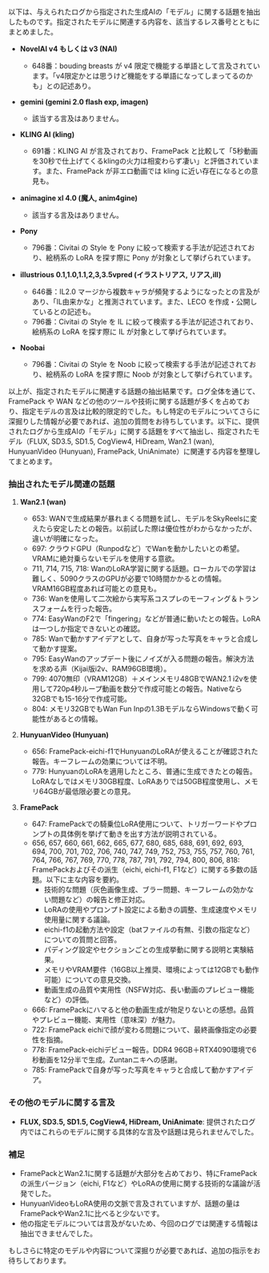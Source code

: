以下は、与えられたログから指定された生成AIの「モデル」に関する話題を抽出したものです。指定されたモデルに関連する内容を、該当するレス番号とともにまとめました。

- **NovelAI v4 もしくは v3 (NAI)**  
  - 648番：bouding breasts が v4 限定で機能する単語として言及されています。「v4限定かとは思うけど機能をする単語になってしまってるのかも」との記述あり。

- **gemini (gemini 2.0 flash exp, imagen)**  
  - 該当する言及はありません。

- **KLING AI (kling)**  
  - 691番：KLING AI が言及されており、FramePack と比較して「5秒動画を30秒で仕上げてくるklingの火力は相変わらず凄い」と評価されています。また、FramePack が非エロ動画では kling に近い存在になるとの意見も。

- **animagine xl 4.0 (魔人, anim4gine)**  
  - 該当する言及はありません。

- **Pony**  
  - 796番：Civitai の Style を Pony に絞って検索する手法が記述されており、絵柄系の LoRA を探す際に Pony が対象として挙げられています。

- **illustrious 0.1,1.0,1.1,2,3,3.5vpred (イラストリアス, リアス,ill)**  
  - 646番：IL2.0 マージから複数キャラが頻発するようになったとの言及があり、「IL由来かな」と推測されています。また、LECO を作成・公開しているとの記述も。
  - 796番：Civitai の Style を IL に絞って検索する手法が記述されており、絵柄系の LoRA を探す際に IL が対象として挙げられています。

- **Noobai**  
  - 796番：Civitai の Style を Noob に絞って検索する手法が記述されており、絵柄系の LoRA を探す際に Noob が対象として挙げられています。

以上が、指定されたモデルに関連する話題の抽出結果です。ログ全体を通じて、FramePack や WAN などの他のツールや技術に関する話題が多くを占めており、指定モデルの言及は比較的限定的でした。もし特定のモデルについてさらに深掘りした情報が必要であれば、追加の質問をお待ちしています。以下に、提供されたログから生成AIの「モデル」に関する話題をすべて抽出し、指定されたモデル（FLUX, SD3.5, SD1.5, CogView4, HiDream, Wan2.1 (wan), HunyuanVideo (Hunyuan), FramePack, UniAnimate）に関連する内容を整理してまとめます。

### 抽出されたモデル関連の話題
1. **Wan2.1 (wan)**
   - 653: WANで生成結果が暴れまくる問題を試し、モデルをSkyReelsに変えたら安定したとの報告。以前試した際は優位性がわからなかったが、違いが明確になった。
   - 697: クラウドGPU（Runpodなど）でWanを動かしたいとの希望。VRAMに絶対乗らないモデルを使用する意欲。
   - 711, 714, 715, 718: WanのLoRA学習に関する話題。ローカルでの学習は難しく、5090クラスのGPUが必要で10時間かかるとの情報。VRAM16GB程度あれば可能との意見も。
   - 736: Wanを使用して二次絵から実写系コスプレのモーフィング＆トランスフォームを行った報告。
   - 774: EasyWanのF2で「fingering」などが普通に動いたとの報告。LoRAは一つしか指定できないとの確認。
   - 785: Wanで動かすアイデアとして、自身が写った写真をキャラと合成して動かす提案。
   - 795: EasyWanのアップデート後にノイズが入る問題の報告。解決方法を求める声（Kijai版i2v、RAM96GB環境）。
   - 799: 4070無印（VRAM12GB）＋メインメモリ48GBでWAN2.1 i2vを使用して720p4秒ループ動画を数分で作成可能との報告。Nativeなら32GBでも15-16分で作成可能。
   - 804: メモリ32GBでもWan Fun Inpの1.3BモデルならWindowsで動く可能性があるとの情報。

2. **HunyuanVideo (Hunyuan)**
   - 656: FramePack-eichi-f1でHunyuanのLoRAが使えることが確認された報告。キーフレームの効果については不明。
   - 779: HunyuanのLoRAを適用したところ、普通に生成できたとの報告。LoRAなしではメモリ30GB程度、LoRAありでは50GB程度使用し、メモリ64GBが最低限必要との意見。

3. **FramePack**
   - 647: FramePackでの騎乗位LoRA使用について、トリガーワードやプロンプトの具体例を挙げて動きを出す方法が説明されている。
   - 656, 657, 660, 661, 662, 665, 677, 680, 685, 688, 691, 692, 693, 694, 700, 701, 702, 706, 740, 747, 749, 752, 753, 755, 757, 760, 761, 764, 766, 767, 769, 770, 778, 787, 791, 792, 794, 800, 806, 818: FramePackおよびその派生（eichi, eichi-f1, F1など）に関する多数の話題。以下に主な内容を要約。
     - 技術的な問題（灰色画像生成、ブラー問題、キーフレームの効かない問題など）の報告と修正対応。
     - LoRAの使用やプロンプト設定による動きの調整、生成速度やメモリ使用量に関する議論。
     - eichi-f1の起動方法や設定（batファイルの有無、引数の指定など）についての質問と回答。
     - パディング設定やセクションごとの生成挙動に関する説明と実験結果。
     - メモリやVRAM要件（16GB以上推奨、環境によっては12GBでも動作可能）についての意見交換。
     - 動画生成の品質や実用性（NSFW対応、長い動画のプレビュー機能など）の評価。
   - 666: FramePackにハマると他の動画生成が物足りないとの感想。品質やプレビュー機能、実用性（意味深）が魅力。
   - 722: FramePack eichiで顔が変わる問題について、最終画像指定の必要性を指摘。
   - 778: FramePack-eichiデビュー報告。DDR4 96GB＋RTX4090環境で6秒動画を12分半で生成。Zuntanニキへの感謝。
   - 785: FramePackで自身が写った写真をキャラと合成して動かすアイデア。

### その他のモデルに関する言及
- **FLUX, SD3.5, SD1.5, CogView4, HiDream, UniAnimate**: 提供されたログ内ではこれらのモデルに関する具体的な言及や話題は見られませんでした。

### 補足
- FramePackとWan2.1に関する話題が大部分を占めており、特にFramePackの派生バージョン（eichi, F1など）やLoRAの使用に関する技術的な議論が活発でした。
- HunyuanVideoもLoRA使用の文脈で言及されていますが、話題の量はFramePackやWan2.1に比べると少ないです。
- 他の指定モデルについては言及がないため、今回のログでは関連する情報は抽出できませんでした。

もしさらに特定のモデルや内容について深掘りが必要であれば、追加の指示をお待ちしております。